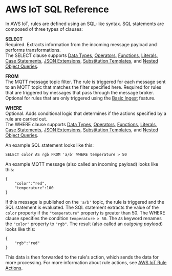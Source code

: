 # AWS IoT SQL Reference<a name="iot-sql-reference"></a>

In AWS IoT, rules are defined using an SQL\-like syntax\. SQL statements are composed of three types of clauses:

**SELECT**  
Required\. Extracts information from the incoming message payload and performs transformations\.  
The SELECT clause supports [Data Types](iot-sql-data-types.md), [Operators](iot-sql-operators.md), [Functions](iot-sql-functions.md), [Literals](iot-sql-literals.md), [Case Statements](iot-sql-case.md), [JSON Extensions](iot-sql-json.md), [Substitution Templates](iot-substitution-templates.md), and [Nested Object Queries](iot-sql-nested-queries.md)\.

**FROM**  
The MQTT message topic filter\. The rule is triggered for each message sent to an MQTT topic that matches the filter specified here\. Required for rules that are triggered by messages that pass through the message broker\. Optional for rules that are only triggered using the [Basic Ingest](iot-basic-ingest.md) feature\. 

**WHERE**  
Optional\. Adds conditional logic that determines if the actions specified by a rule are carried out\.   
The WHERE clause supports [Data Types](iot-sql-data-types.md), [Operators](iot-sql-operators.md), [Functions](iot-sql-functions.md), [Literals](iot-sql-literals.md), [Case Statements](iot-sql-case.md), [JSON Extensions](iot-sql-json.md), [Substitution Templates](iot-substitution-templates.md), and [Nested Object Queries](iot-sql-nested-queries.md)\.

An example SQL statement looks like this:

```
SELECT color AS rgb FROM 'a/b' WHERE temperature > 50
```

An example MQTT message \(also called an incoming payload\) looks like this:

```
{
    "color":"red",
    "temperature":100
}
```

If this message is published on the `'a/b'` topic, the rule is triggered and the SQL statement is evaluated\. The SQL statement extracts the value of the `color` property if the `"temperature"` property is greater than 50\. The WHERE clause specifies the condition `temperature > 50`\. The `AS` keyword renames the `"color"` property to `"rgb"`\. The result \(also called an *outgoing payload*\) looks like this:

```
{
    "rgb":"red"
}
```

This data is then forwarded to the rule's action, which sends the data for more processing\. For more information about rule actions, see [AWS IoT Rule Actions](iot-rule-actions.md)\.